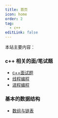 ```yaml
---
title: 首页
icon: home
order: 2
tag:
  - c++
editLink: false
---
```



本站主要内容：

### c++ 相关的面/笔试题

- [c++面试题](/interview/c++basic)
- [线程编程](/interview/thread)
- [进程编程](/interview/process)

### 基本的数据结构
- [数组与链表](/algo/array)

  
